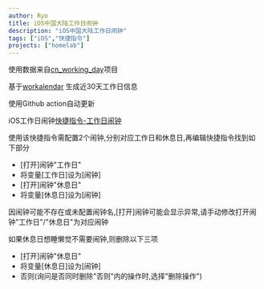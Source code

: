 ```yaml
---
author: Ryo
title: iOS中国大陆工作日闹钟
description: "iOS中国大陆工作日闹钟"
tags: ["iOS","快捷指令"]
projects: ["homelab"]
---
```


使用数据来自[cn_working_day](https://github.com/RyoLee/cn_working_day)项目

基于[workalendar](https://github.com/workalendar/workalendar) 生成近30天工作日信息

使用Github action自动更新

iOS工作日闹钟[快捷指令-工作日闹钟](https://www.icloud.com/shortcuts/7deacfae183848d2ad2a9047a7329aa1)

使用该快捷指令需配置2个闹钟,分别对应工作日和休息日,再编辑快捷指令找到如下部分
- [打开]闹钟"工作日"
- 将变量[工作日]设为[闹钟]
- [打开]闹钟"休息日"
- 将变量[休息日]设为[闹钟]

因闹钟可能不存在或未配置闹钟名,[打开]闹钟可能会显示异常,请手动修改打开闹钟"工作日"/"休息日"为对应闹钟

如果休息日想睡懒觉不需要闹钟,则删除以下三项
- [打开]闹钟"休息日"
- 将变量[休息日]设为[闹钟]
- 否则(询问是否同时删除"否则"内的操作时,选择"删除操作")
